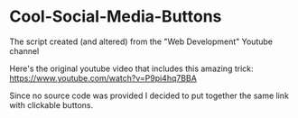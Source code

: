 # Cool-Social-Media-Buttons
The script created (and altered) from the "Web Development" Youtube channel

Here's the original youtube video that includes this amazing trick:
https://www.youtube.com/watch?v=P9pi4hq7BBA

Since no source code was provided I decided to put together the same link with clickable buttons.